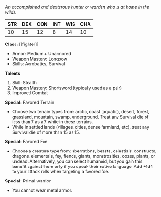 
*An accomplished and dexterous hunter or warden who is at home in the wilds.*

| STR | DEX | CON | INT | WIS | CHA |
| --- | --- | --- | --- | --- | --- |
| 10  | 15  | 12  | 8   | 14  | 10  |

**Class:** [[fighter]]
* Armor: Medium + Unarmored
* Weapon Mastery: Longbow
* Skills: Acrobatics, Survival

**Talents**
1. Skill: Stealth
2. Weapon Mastery: Shortsword (typically used as a pair)
3. Improved Combat

**Special:** Favored Terrain
* Choose two terrain types from: arctic, coast (aquatic), desert, forest, grassland, mountain, swamp, underground. Treat any Survival die of less than 7 as a 7 while in these terrains.  
* While in settled lands (villages, cities, dense farmland, etc), treat any Survival die of more than 15 as 15.

**Special:** Favored Foe
* Choose a creature type from: aberrations, beasts, celestials, constructs, dragons, elementals, fey, fiends, giants, monstrosities, oozes, plants, or undead. Alternatively, you can select humanoid, but you gain this benefit against them only if you speak their native language. Add +1d4 to your attack rolls when targeting a favored foe.

**Special:** Primal warrior
* You cannot wear metal armor.
